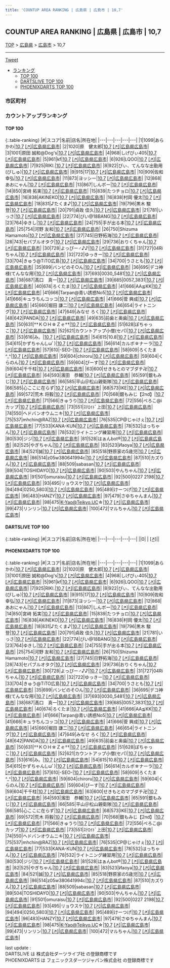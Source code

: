 ```yaml
---
title: 'COUNTUP AREA RANKING | 広島県 | 広島市 | 10,7'
---
```

## COUNTUP AREA RANKING | 広島県 | 広島市 | 10,7

[TOP](/darts/rank/) > [広島県](/darts/rank/広島県/) > [広島市](/darts/rank/広島県/広島市/) > 10,7

___

<a href="https://twitter.com/share?ref_src=twsrc%5Etfw" data-text="COUNTUP AREA RANKING | 広島県広島市10,7" class="twitter-share-button" data-hashtags="DARTSLIVE,PHOENIXDARTS,darts,ダーツ" data-show-count="false">Tweet</a>

* [ランキング](#カウントアップランキング)
    * [TOP 100](#top-100)
    * [DARTSLIVE TOP 100](#dartslive-top-100)
    * [PHOENIXDARTS TOP 100](#phoenixdarts-top-100)

### 市区町村

<ul>

</ul>

### カウントアップランキング

#### TOP 100



{:.table-ranking}
|#|スコア|名前|店名|所在地|
|---|---|---|---|---|
|1|1099|<span class="rank-name-pd">あらかわ</span>|<a href="/darts/rank/shops/80949.html">10,7</a> <a href="https://vs.phoenixdarts.com/jp/shop/shopDetailInfo/s_80949?s_seq=80949">[↗]</a>|<a href="/darts/rank/広島県/広島市">広島県広島市</a>|
|2|1020|<span class="rank-name-pd">原　健太郎</span>|<a href="/darts/rank/shops/80949.html">10,7</a> <a href="https://vs.phoenixdarts.com/jp/shop/shopDetailInfo/s_80949?s_seq=80949">[↗]</a>|<a href="/darts/rank/広島県/広島市">広島県広島市</a>|
|3|1001|<span class="rank-name-pd">原田 誠和@Dog&#x27;s</span>|<a href="/darts/rank/shops/80949.html">10,7</a> <a href="https://vs.phoenixdarts.com/jp/shop/shopDetailInfo/s_80949?s_seq=80949">[↗]</a>|<a href="/darts/rank/広島県/広島市">広島県広島市</a>|
|4|968|<span class="rank-name-pd">しげぴぃ405</span>|<a href="/darts/rank/shops/80949.html">10,7</a> <a href="https://vs.phoenixdarts.com/jp/shop/shopDetailInfo/s_80949?s_seq=80949">[↗]</a>|<a href="/darts/rank/広島県/広島市">広島県広島市</a>|
|5|961|<span class="rank-name-pd">kf</span>|<a href="/darts/rank/shops/80949.html">10,7</a> <a href="https://vs.phoenixdarts.com/jp/shop/shopDetailInfo/s_80949?s_seq=80949">[↗]</a>|<a href="/darts/rank/広島県/広島市">広島県広島市</a>|
|6|926|<span class="rank-name-pd">LQOO</span>|<a href="/darts/rank/shops/80949.html">10,7</a> <a href="https://vs.phoenixdarts.com/jp/shop/shopDetailInfo/s_80949?s_seq=80949">[↗]</a>|<a href="/darts/rank/広島県/広島市">広島県広島市</a>|
|7|925|<span class="rank-name-pd">RIKI.</span>|<a href="/darts/rank/shops/80949.html">10,7</a> <a href="https://vs.phoenixdarts.com/jp/shop/shopDetailInfo/s_80949?s_seq=80949">[↗]</a>|<a href="/darts/rank/広島県/広島市">広島県広島市</a>|
|8|922|<span class="rank-name-pd">ぴぃ、てんなな出勤用(ぴしゅ)</span>|<a href="/darts/rank/shops/80949.html">10,7</a> <a href="https://vs.phoenixdarts.com/jp/shop/shopDetailInfo/s_80949?s_seq=80949">[↗]</a>|<a href="/darts/rank/広島県/広島市">広島県広島市</a>|
|9|915|<span class="rank-name-pd">17</span>|<a href="/darts/rank/shops/80949.html">10,7</a> <a href="https://vs.phoenixdarts.com/jp/shop/shopDetailInfo/s_80949?s_seq=80949">[↗]</a>|<a href="/darts/rank/広島県/広島市">広島県広島市</a>|
|10|909|<span class="rank-name-pd">佐和 幸弘</span>|<a href="/darts/rank/shops/80949.html">10,7</a> <a href="https://vs.phoenixdarts.com/jp/shop/shopDetailInfo/s_80949?s_seq=80949">[↗]</a>|<a href="/darts/rank/広島県/広島市">広島県広島市</a>|
|11|873|<span class="rank-name-pd">ヨッシー</span>|<a href="/darts/rank/shops/80949.html">10,7</a> <a href="https://vs.phoenixdarts.com/jp/shop/shopDetailInfo/s_80949?s_seq=80949">[↗]</a>|<a href="/darts/rank/広島県/広島市">広島県広島市</a>|
|12|868|<span class="rank-name-pd">あおにゃん</span>|<a href="/darts/rank/shops/80949.html">10,7</a> <a href="https://vs.phoenixdarts.com/jp/shop/shopDetailInfo/s_80949?s_seq=80949">[↗]</a>|<a href="/darts/rank/広島県/広島市">広島県広島市</a>|
|13|867|<span class="rank-name-pd">しんボー</span>|<a href="/darts/rank/shops/80949.html">10,7</a> <a href="https://vs.phoenixdarts.com/jp/shop/shopDetailInfo/s_80949?s_seq=80949">[↗]</a>|<a href="/darts/rank/広島県/広島市">広島県広島市</a>|
|14|850|<span class="rank-name-pd">宮﨑 拓実</span>|<a href="/darts/rank/shops/80949.html">10,7</a> <a href="https://vs.phoenixdarts.com/jp/shop/shopDetailInfo/s_80949?s_seq=80949">[↗]</a>|<a href="/darts/rank/広島県/広島市">広島県広島市</a>|
|15|839|<span class="rank-name-pd">たつチョロ</span>|<a href="/darts/rank/shops/80949.html">10,7</a> <a href="https://vs.phoenixdarts.com/jp/shop/shopDetailInfo/s_80949?s_seq=80949">[↗]</a>|<a href="/darts/rank/広島県/広島市">広島県広島市</a>|
|16|838|<span class="rank-name-pd">AKINEKO</span>|<a href="/darts/rank/shops/80949.html">10,7</a> <a href="https://vs.phoenixdarts.com/jp/shop/shopDetailInfo/s_80949?s_seq=80949">[↗]</a>|<a href="/darts/rank/広島県/広島市">広島県広島市</a>|
|16|838|<span class="rank-name-pd">村岡 優太</span>|<a href="/darts/rank/shops/80949.html">10,7</a> <a href="https://vs.phoenixdarts.com/jp/shop/shopDetailInfo/s_80949?s_seq=80949">[↗]</a>|<a href="/darts/rank/広島県/広島市">広島県広島市</a>|
|18|831|<span class="rank-name-pd">♪たくま♪</span>|<a href="/darts/rank/shops/80949.html">10,7</a> <a href="https://vs.phoenixdarts.com/jp/shop/shopDetailInfo/s_80949?s_seq=80949">[↗]</a>|<a href="/darts/rank/広島県/広島市">広島県広島市</a>|
|19|796|<span class="rank-name-pd"><span class="pro-icon-pd"></span>黒木 駿登</span>|<a href="/darts/rank/shops/80949.html">10,7</a> <a href="https://vs.phoenixdarts.com/jp/shop/shopDetailInfo/s_80949?s_seq=80949">[↗]</a>|<a href="/darts/rank/広島県/広島市">広島県広島市</a>|
|20|791|<span class="rank-name-pd"><span class="pro-icon-pd"></span>貞政 佳久</span>|<a href="/darts/rank/shops/80949.html">10,7</a> <a href="https://vs.phoenixdarts.com/jp/shop/shopDetailInfo/s_80949?s_seq=80949">[↗]</a>|<a href="/darts/rank/広島県/広島市">広島県広島市</a>|
|21|781|<span class="rank-name-pd">いっさ</span>|<a href="/darts/rank/shops/80949.html">10,7</a> <a href="https://vs.phoenixdarts.com/jp/shop/shopDetailInfo/s_80949?s_seq=80949">[↗]</a>|<a href="/darts/rank/広島県/広島市">広島県広島市</a>|
|22|774|<span class="rank-name-pd">ぴい@18BANG</span>|<a href="/darts/rank/shops/80949.html">10,7</a> <a href="https://vs.phoenixdarts.com/jp/shop/shopDetailInfo/s_80949?s_seq=80949">[↗]</a>|<a href="/darts/rank/広島県/広島市">広島県広島市</a>|
|23|764|<span class="rank-name-pd">ゆきし</span>|<a href="/darts/rank/shops/80949.html">10,7</a> <a href="https://vs.phoenixdarts.com/jp/shop/shopDetailInfo/s_80949?s_seq=80949">[↗]</a>|<a href="/darts/rank/広島県/広島市">広島県広島市</a>|
|24|755|<span class="rank-name-pd">手が出る本</span>|<a href="/darts/rank/shops/80949.html">10,7</a> <a href="https://vs.phoenixdarts.com/jp/shop/shopDetailInfo/s_80949?s_seq=80949">[↗]</a>|<a href="/darts/rank/広島県/広島市">広島県広島市</a>|
|25|754|<span class="rank-name-pd"><span class="pro-icon-pd"></span>河野 友和</span>|<a href="/darts/rank/shops/80949.html">10,7</a> <a href="https://vs.phoenixdarts.com/jp/shop/shopDetailInfo/s_80949?s_seq=80949">[↗]</a>|<a href="/darts/rank/広島県/広島市">広島県広島市</a>|
|26|750|<span class="rank-name-pd">Shizuma Hamamoto</span>|<a href="/darts/rank/shops/80949.html">10,7</a> <a href="https://vs.phoenixdarts.com/jp/shop/shopDetailInfo/s_80949?s_seq=80949">[↗]</a>|<a href="/darts/rank/広島県/広島市">広島県広島市</a>|
|27|745|<span class="rank-name-pd">日野拓海</span>|<a href="/darts/rank/shops/80949.html">10,7</a> <a href="https://vs.phoenixdarts.com/jp/shop/shopDetailInfo/s_80949?s_seq=80949">[↗]</a>|<a href="/darts/rank/広島県/広島市">広島県広島市</a>|
|28|743|<span class="rank-name-pd">セパブルオタク</span>|<a href="/darts/rank/shops/80949.html">10,7</a> <a href="https://vs.phoenixdarts.com/jp/shop/shopDetailInfo/s_80949?s_seq=80949">[↗]</a>|<a href="/darts/rank/広島県/広島市">広島県広島市</a>|
|29|736|<span class="rank-name-pd">おりくちゃん</span>|<a href="/darts/rank/shops/80949.html">10,7</a> <a href="https://vs.phoenixdarts.com/jp/shop/shopDetailInfo/s_80949?s_seq=80949">[↗]</a>|<a href="/darts/rank/広島県/広島市">広島県広島市</a>|
|30|728|<span class="rank-name-pd">よっぴー♂♪♪</span>|<a href="/darts/rank/shops/80949.html">10,7</a> <a href="https://vs.phoenixdarts.com/jp/shop/shopDetailInfo/s_80949?s_seq=80949">[↗]</a>|<a href="/darts/rank/広島県/広島市">広島県広島市</a>|
|31|727|<span class="rank-name-pd">04Riちゃん</span>|<a href="/darts/rank/shops/80949.html">10,7</a> <a href="https://vs.phoenixdarts.com/jp/shop/shopDetailInfo/s_80949?s_seq=80949">[↗]</a>|<a href="/darts/rank/広島県/広島市">広島県広島市</a>|
|32|722|<span class="rank-name-pd">ゆっきー</span>|<a href="/darts/rank/shops/80949.html">10,7</a> <a href="https://vs.phoenixdarts.com/jp/shop/shopDetailInfo/s_80949?s_seq=80949">[↗]</a>|<a href="/darts/rank/広島県/広島市">広島県広島市</a>|
|33|704|<span class="rank-name-pd">きゅう@TiTO広島</span>|<a href="/darts/rank/shops/80949.html">10,7</a> <a href="https://vs.phoenixdarts.com/jp/shop/shopDetailInfo/s_80949?s_seq=80949">[↗]</a>|<a href="/darts/rank/広島県/広島市">広島県広島市</a>|
|34|700|<span class="rank-name-pd">うさとも</span>|<a href="/darts/rank/shops/80949.html">10,7</a> <a href="https://vs.phoenixdarts.com/jp/shop/shopDetailInfo/s_80949?s_seq=80949">[↗]</a>|<a href="/darts/rank/広島県/広島市">広島県広島市</a>|
|35|699|<span class="rank-name-pd">バンビのそ○ん</span>|<a href="/darts/rank/shops/80949.html">10,7</a> <a href="https://vs.phoenixdarts.com/jp/shop/shopDetailInfo/s_80949?s_seq=80949">[↗]</a>|<a href="/darts/rank/広島県/広島市">広島県広島市</a>|
|36|695|<span class="rank-name-pd">デコ神様(てんなな用)</span>|<a href="/darts/rank/shops/80949.html">10,7</a> <a href="https://vs.phoenixdarts.com/jp/shop/shopDetailInfo/s_80949?s_seq=80949">[↗]</a>|<a href="/darts/rank/広島県/広島市">広島県広島市</a>|
|37|693|<span class="rank-name-pd">0030_5481</span>|<a href="/darts/rank/shops/80949.html">10,7</a> <a href="https://vs.phoenixdarts.com/jp/shop/shopDetailInfo/s_80949?s_seq=80949">[↗]</a>|<a href="/darts/rank/広島県/広島市">広島県広島市</a>|
|38|687|<span class="rank-name-pd">髙口　真一</span>|<a href="/darts/rank/shops/80949.html">10,7</a> <a href="https://vs.phoenixdarts.com/jp/shop/shopDetailInfo/s_80949?s_seq=80949">[↗]</a>|<a href="/darts/rank/広島県/広島市">広島県広島市</a>|
|39|685|<span class="rank-name-pd">0057_3831</span>|<a href="/darts/rank/shops/80949.html">10,7</a> <a href="https://vs.phoenixdarts.com/jp/shop/shopDetailInfo/s_80949?s_seq=80949">[↗]</a>|<a href="/darts/rank/広島県/広島市">広島県広島市</a>|
|40|674|<span class="rank-name-pd">ろくたま</span>|<a href="/darts/rank/shops/80949.html">10,7</a> <a href="https://vs.phoenixdarts.com/jp/shop/shopDetailInfo/s_80949?s_seq=80949">[↗]</a>|<a href="/darts/rank/広島県/広島市">広島県広島市</a>|
|41|666|<span class="rank-name-pd">AA≦KK</span>|<a href="/darts/rank/shops/80949.html">10,7</a> <a href="https://vs.phoenixdarts.com/jp/shop/shopDetailInfo/s_80949?s_seq=80949">[↗]</a>|<a href="/darts/rank/広島県/広島市">広島県広島市</a>|
|41|666|<span class="rank-name-pd">Tarpan@青い誘惑No5</span>|<a href="/darts/rank/shops/80949.html">10,7</a> <a href="https://vs.phoenixdarts.com/jp/shop/shopDetailInfo/s_80949?s_seq=80949">[↗]</a>|<a href="/darts/rank/広島県/広島市">広島県広島市</a>|
|41|666|<span class="rank-name-pd">キュラちんコッコ</span>|<a href="/darts/rank/shops/80949.html">10,7</a> <a href="https://vs.phoenixdarts.com/jp/shop/shopDetailInfo/s_80949?s_seq=80949">[↗]</a>|<a href="/darts/rank/広島県/広島市">広島県広島市</a>|
|41|666|<span class="rank-name-pd">菅 興成</span>|<a href="/darts/rank/shops/80949.html">10,7</a> <a href="https://vs.phoenixdarts.com/jp/shop/shopDetailInfo/s_80949?s_seq=80949">[↗]</a>|<a href="/darts/rank/広島県/広島市">広島県広島市</a>|
|45|660|<span class="rank-name-pd"><span class="pro-icon-pd"></span>堀田 謙二</span>|<a href="/darts/rank/shops/80949.html">10,7</a> <a href="https://vs.phoenixdarts.com/jp/shop/shopDetailInfo/s_80949?s_seq=80949">[↗]</a>|<a href="/darts/rank/広島県/広島市">広島県広島市</a>|
|46|654|<span class="rank-name-pd">ライトニング</span>|<a href="/darts/rank/shops/80949.html">10,7</a> <a href="https://vs.phoenixdarts.com/jp/shop/shopDetailInfo/s_80949?s_seq=80949">[↗]</a>|<a href="/darts/rank/広島県/広島市">広島県広島市</a>|
|47|649|<span class="rank-name-pd">みなせ ろく</span>|<a href="/darts/rank/shops/80949.html">10,7</a> <a href="https://vs.phoenixdarts.com/jp/shop/shopDetailInfo/s_80949?s_seq=80949">[↗]</a>|<a href="/darts/rank/広島県/広島市">広島県広島市</a>|
|48|642|<span class="rank-name-pd">PANDA</span>|<a href="/darts/rank/shops/80949.html">10,7</a> <a href="https://vs.phoenixdarts.com/jp/shop/shopDetailInfo/s_80949?s_seq=80949">[↗]</a>|<a href="/darts/rank/広島県/広島市">広島県広島市</a>|
|49|635|<span class="rank-name-pd">前歯と奥歯</span>|<a href="/darts/rank/shops/80949.html">10,7</a> <a href="https://vs.phoenixdarts.com/jp/shop/shopDetailInfo/s_80949?s_seq=80949">[↗]</a>|<a href="/darts/rank/広島県/広島市">広島県広島市</a>|
|50|631|<span class="rank-name-pd">††ＫＯＨ☆Ｚｅ††</span>|<a href="/darts/rank/shops/80949.html">10,7</a> <a href="https://vs.phoenixdarts.com/jp/shop/shopDetailInfo/s_80949?s_seq=80949">[↗]</a>|<a href="/darts/rank/広島県/広島市">広島県広島市</a>|
|51|628|<span class="rank-name-pd">ぽちゃっこ</span>|<a href="/darts/rank/shops/80949.html">10,7</a> <a href="https://vs.phoenixdarts.com/jp/shop/shopDetailInfo/s_80949?s_seq=80949">[↗]</a>|<a href="/darts/rank/広島県/広島市">広島県広島市</a>|
|52|621|<span class="rank-name-pd">カウントアップ小僧(セパ)</span>|<a href="/darts/rank/shops/80949.html">10,7</a> <a href="https://vs.phoenixdarts.com/jp/shop/shopDetailInfo/s_80949?s_seq=80949">[↗]</a>|<a href="/darts/rank/広島県/広島市">広島県広島市</a>|
|53|616|<span class="rank-name-pd">み。</span>|<a href="/darts/rank/shops/80949.html">10,7</a> <a href="https://vs.phoenixdarts.com/jp/shop/shopDetailInfo/s_80949?s_seq=80949">[↗]</a>|<a href="/darts/rank/広島県/広島市">広島県広島市</a>|
|54|615|<span class="rank-name-pd">10.8</span>|<a href="/darts/rank/shops/80949.html">10,7</a> <a href="https://vs.phoenixdarts.com/jp/shop/shopDetailInfo/s_80949?s_seq=80949">[↗]</a>|<a href="/darts/rank/広島県/広島市">広島県広島市</a>|
|54|615|<span class="rank-name-pd">かずちゃん(｡ωﾟ)</span>|<a href="/darts/rank/shops/80949.html">10,7</a> <a href="https://vs.phoenixdarts.com/jp/shop/shopDetailInfo/s_80949?s_seq=80949">[↗]</a>|<a href="/darts/rank/広島県/広島市">広島県広島市</a>|
|56|614|<span class="rank-name-pd">カルボ☆ナーラ</span>|<a href="/darts/rank/shops/80949.html">10,7</a> <a href="https://vs.phoenixdarts.com/jp/shop/shopDetailInfo/s_80949?s_seq=80949">[↗]</a>|<a href="/darts/rank/広島県/広島市">広島県広島市</a>|
|57|610|<span class="rank-name-pd">-SEO-</span>|<a href="/darts/rank/shops/80949.html">10,7</a> <a href="https://vs.phoenixdarts.com/jp/shop/shopDetailInfo/s_80949?s_seq=80949">[↗]</a>|<a href="/darts/rank/広島県/広島市">広島県広島市</a>|
|58|609|<span class="rank-name-pd">ろくたま‎^_^</span>|<a href="/darts/rank/shops/80949.html">10,7</a> <a href="https://vs.phoenixdarts.com/jp/shop/shopDetailInfo/s_80949?s_seq=80949">[↗]</a>|<a href="/darts/rank/広島県/広島市">広島県広島市</a>|
|59|604|<span class="rank-name-pd">chiroru</span>|<a href="/darts/rank/shops/80949.html">10,7</a> <a href="https://vs.phoenixdarts.com/jp/shop/shopDetailInfo/s_80949?s_seq=80949">[↗]</a>|<a href="/darts/rank/広島県/広島市">広島県広島市</a>|
|59|604|<span class="rank-name-pd">くらのん</span>|<a href="/darts/rank/shops/80949.html">10,7</a> <a href="https://vs.phoenixdarts.com/jp/shop/shopDetailInfo/s_80949?s_seq=80949">[↗]</a>|<a href="/darts/rank/広島県/広島市">広島県広島市</a>|
|59|604|<span class="rank-name-pd">ぴーす</span>|<a href="/darts/rank/shops/80949.html">10,7</a> <a href="https://vs.phoenixdarts.com/jp/shop/shopDetailInfo/s_80949?s_seq=80949">[↗]</a>|<a href="/darts/rank/広島県/広島市">広島県広島市</a>|
|59|604|<span class="rank-name-pd">千千柱</span>|<a href="/darts/rank/shops/80949.html">10,7</a> <a href="https://vs.phoenixdarts.com/jp/shop/shopDetailInfo/s_80949?s_seq=80949">[↗]</a>|<a href="/darts/rank/広島県/広島市">広島県広島市</a>|
|63|600|<span class="rank-name-pd">せきもとのマブダチ卍</span>|<a href="/darts/rank/shops/80949.html">10,7</a> <a href="https://vs.phoenixdarts.com/jp/shop/shopDetailInfo/s_80949?s_seq=80949">[↗]</a>|<a href="/darts/rank/広島県/広島市">広島県広島市</a>|
|64|593|<span class="rank-name-pd">濱田　恭輔</span>|<a href="/darts/rank/shops/80949.html">10,7</a> <a href="https://vs.phoenixdarts.com/jp/shop/shopDetailInfo/s_80949?s_seq=80949">[↗]</a>|<a href="/darts/rank/広島県/広島市">広島県広島市</a>|
|65|591|<span class="rank-name-pd">銀もみじ</span>|<a href="/darts/rank/shops/80949.html">10,7</a> <a href="https://vs.phoenixdarts.com/jp/shop/shopDetailInfo/s_80949?s_seq=80949">[↗]</a>|<a href="/darts/rank/広島県/広島市">広島県広島市</a>|
|66|585|<span class="rank-name-pd">平山＠松山親衛隊</span>|<a href="/darts/rank/shops/80949.html">10,7</a> <a href="https://vs.phoenixdarts.com/jp/shop/shopDetailInfo/s_80949?s_seq=80949">[↗]</a>|<a href="/darts/rank/広島県/広島市">広島県広島市</a>|
|66|585|<span class="rank-name-pd">心ここに在らず</span>|<a href="/darts/rank/shops/80949.html">10,7</a> <a href="https://vs.phoenixdarts.com/jp/shop/shopDetailInfo/s_80949?s_seq=80949">[↗]</a>|<a href="/darts/rank/広島県/広島市">広島県広島市</a>|
|68|573|<span class="rank-name-pd">IKE</span>|<a href="/darts/rank/shops/80949.html">10,7</a> <a href="https://vs.phoenixdarts.com/jp/shop/shopDetailInfo/s_80949?s_seq=80949">[↗]</a>|<a href="/darts/rank/広島県/広島市">広島県広島市</a>|
|69|572|<span class="rank-name-pd">荒木 将毅</span>|<a href="/darts/rank/shops/80949.html">10,7</a> <a href="https://vs.phoenixdarts.com/jp/shop/shopDetailInfo/s_80949?s_seq=80949">[↗]</a>|<a href="/darts/rank/広島県/広島市">広島県広島市</a>|
|70|568|<span class="rank-name-pd">銀もみじ【2nd】</span>|<a href="/darts/rank/shops/80949.html">10,7</a> <a href="https://vs.phoenixdarts.com/jp/shop/shopDetailInfo/s_80949?s_seq=80949">[↗]</a>|<a href="/darts/rank/広島県/広島市">広島県広島市</a>|
|71|566|<span class="rank-name-pd">きゅうり</span>|<a href="/darts/rank/shops/80949.html">10,7</a> <a href="https://vs.phoenixdarts.com/jp/shop/shopDetailInfo/s_80949?s_seq=80949">[↗]</a>|<a href="/darts/rank/広島県/広島市">広島県広島市</a>|
|72|556|<span class="rank-name-pd">ぺろこ@iカップ</span>|<a href="/darts/rank/shops/80949.html">10,7</a> <a href="https://vs.phoenixdarts.com/jp/shop/shopDetailInfo/s_80949?s_seq=80949">[↗]</a>|<a href="/darts/rank/広島県/広島市">広島県広島市</a>|
|73|551|<span class="rank-name-pd">ｽﾃﾛｲﾄﾞ上田</span>|<a href="/darts/rank/shops/80949.html">10,7</a> <a href="https://vs.phoenixdarts.com/jp/shop/shopDetailInfo/s_80949?s_seq=80949">[↗]</a>|<a href="/darts/rank/広島県/広島市">広島県広島市</a>|
|74|550|<span class="rank-name-pd">ヘドバンオウムニキ</span>|<a href="/darts/rank/shops/80949.html">10,7</a> <a href="https://vs.phoenixdarts.com/jp/shop/shopDetailInfo/s_80949?s_seq=80949">[↗]</a>|<a href="/darts/rank/広島県/広島市">広島県広島市</a>|
|75|537|<span class="rank-name-pd">mhchin@RAZ</span>|<a href="/darts/rank/shops/80949.html">10,7</a> <a href="https://vs.phoenixdarts.com/jp/shop/shopDetailInfo/s_80949?s_seq=80949">[↗]</a>|<a href="/darts/rank/広島県/広島市">広島県広島市</a>|
|76|535|<span class="rank-name-pd">CP@じゃけぇ</span>|<a href="/darts/rank/shops/80949.html">10,7</a> <a href="https://vs.phoenixdarts.com/jp/shop/shopDetailInfo/s_80949?s_seq=80949">[↗]</a>|<a href="/darts/rank/広島県/広島市">広島県広島市</a>|
|77|533|<span class="rank-name-pd">KANA-KUN</span>|<a href="/darts/rank/shops/80949.html">10,7</a> <a href="https://vs.phoenixdarts.com/jp/shop/shopDetailInfo/s_80949?s_seq=80949">[↗]</a>|<a href="/darts/rank/広島県/広島市">広島県広島市</a>|
|78|532|<span class="rank-name-pd">はっちゃん</span>|<a href="/darts/rank/shops/80949.html">10,7</a> <a href="https://vs.phoenixdarts.com/jp/shop/shopDetailInfo/s_80949?s_seq=80949">[↗]</a>|<a href="/darts/rank/広島県/広島市">広島県広島市</a>|
|78|532|<span class="rank-name-pd">ライトニング練習用</span>|<a href="/darts/rank/shops/80949.html">10,7</a> <a href="https://vs.phoenixdarts.com/jp/shop/shopDetailInfo/s_80949?s_seq=80949">[↗]</a>|<a href="/darts/rank/広島県/広島市">広島県広島市</a>|
|80|530|<span class="rank-name-pd">ジジ</span>|<a href="/darts/rank/shops/80949.html">10,7</a> <a href="https://vs.phoenixdarts.com/jp/shop/shopDetailInfo/s_80949?s_seq=80949">[↗]</a>|<a href="/darts/rank/広島県/広島市">広島県広島市</a>|
|81|528|<span class="rank-name-pd">はぁんbot®</span>|<a href="/darts/rank/shops/80949.html">10,7</a> <a href="https://vs.phoenixdarts.com/jp/shop/shopDetailInfo/s_80949?s_seq=80949">[↗]</a>|<a href="/darts/rank/広島県/広島市">広島県広島市</a>|
|82|525|<span class="rank-name-pd">やぎちゃん</span>|<a href="/darts/rank/shops/80949.html">10,7</a> <a href="https://vs.phoenixdarts.com/jp/shop/shopDetailInfo/s_80949?s_seq=80949">[↗]</a>|<a href="/darts/rank/広島県/広島市">広島県広島市</a>|
|83|523|<span class="rank-name-pd">Иaoya</span>|<a href="/darts/rank/shops/80949.html">10,7</a> <a href="https://vs.phoenixdarts.com/jp/shop/shopDetailInfo/s_80949?s_seq=80949">[↗]</a>|<a href="/darts/rank/広島県/広島市">広島県広島市</a>|
|84|521|<span class="rank-name-pd">誠</span>|<a href="/darts/rank/shops/80949.html">10,7</a> <a href="https://vs.phoenixdarts.com/jp/shop/shopDetailInfo/s_80949?s_seq=80949">[↗]</a>|<a href="/darts/rank/広島県/広島市">広島県広島市</a>|
|85|518|<span class="rank-name-pd">野原家の5歳児</span>|<a href="/darts/rank/shops/80949.html">10,7</a> <a href="https://vs.phoenixdarts.com/jp/shop/shopDetailInfo/s_80949?s_seq=80949">[↗]</a>|<a href="/darts/rank/広島県/広島市">広島県広島市</a>|
|86|514|<span class="rank-name-pd">z05w380641994c</span>|<a href="/darts/rank/shops/80949.html">10,7</a> <a href="https://vs.phoenixdarts.com/jp/shop/shopDetailInfo/s_80949?s_seq=80949">[↗]</a>|<a href="/darts/rank/広島県/広島市">広島県広島市</a>|
|87|510|<span class="rank-name-pd">カズりん</span>|<a href="/darts/rank/shops/80949.html">10,7</a> <a href="https://vs.phoenixdarts.com/jp/shop/shopDetailInfo/s_80949?s_seq=80949">[↗]</a>|<a href="/darts/rank/広島県/広島市">広島県広島市</a>|
|88|509|<span class="rank-name-pd">sabasan</span>|<a href="/darts/rank/shops/80949.html">10,7</a> <a href="https://vs.phoenixdarts.com/jp/shop/shopDetailInfo/s_80949?s_seq=80949">[↗]</a>|<a href="/darts/rank/広島県/広島市">広島県広島市</a>|
|89|504|<span class="rank-name-pd">TOSHIDAYO</span>|<a href="/darts/rank/shops/80949.html">10,7</a> <a href="https://vs.phoenixdarts.com/jp/shop/shopDetailInfo/s_80949?s_seq=80949">[↗]</a>|<a href="/darts/rank/広島県/広島市">広島県広島市</a>|
|90|503|<span class="rank-name-pd">やんちゃん</span>|<a href="/darts/rank/shops/80949.html">10,7</a> <a href="https://vs.phoenixdarts.com/jp/shop/shopDetailInfo/s_80949?s_seq=80949">[↗]</a>|<a href="/darts/rank/広島県/広島市">広島県広島市</a>|
|91|501|<span class="rank-name-pd">omuraisu</span>|<a href="/darts/rank/shops/80949.html">10,7</a> <a href="https://vs.phoenixdarts.com/jp/shop/shopDetailInfo/s_80949?s_seq=80949">[↗]</a>|<a href="/darts/rank/広島県/広島市">広島県広島市</a>|
|92|500|<span class="rank-name-pd">0227 2198</span>|<a href="/darts/rank/shops/80949.html">10,7</a> <a href="https://vs.phoenixdarts.com/jp/shop/shopDetailInfo/s_80949?s_seq=80949">[↗]</a>|<a href="/darts/rank/広島県/広島市">広島県広島市</a>|
|93|495|<span class="rank-name-pd">リョウスケ</span>|<a href="/darts/rank/shops/80949.html">10,7</a> <a href="https://vs.phoenixdarts.com/jp/shop/shopDetailInfo/s_80949?s_seq=80949">[↗]</a>|<a href="/darts/rank/広島県/広島市">広島県広島市</a>|
|94|494|<span class="rank-name-pd">0250_5803</span>|<a href="/darts/rank/shops/80949.html">10,7</a> <a href="https://vs.phoenixdarts.com/jp/shop/shopDetailInfo/s_80949?s_seq=80949">[↗]</a>|<a href="/darts/rank/広島県/広島市">広島県広島市</a>|
|95|489|<span class="rank-name-pd">けーつげ</span>|<a href="/darts/rank/shops/80949.html">10,7</a> <a href="https://vs.phoenixdarts.com/jp/shop/shopDetailInfo/s_80949?s_seq=80949">[↗]</a>|<a href="/darts/rank/広島県/広島市">広島県広島市</a>|
|96|483|<span class="rank-name-pd">HANZY</span>|<a href="/darts/rank/shops/80949.html">10,7</a> <a href="https://vs.phoenixdarts.com/jp/shop/shopDetailInfo/s_80949?s_seq=80949">[↗]</a>|<a href="/darts/rank/広島県/広島市">広島県広島市</a>|
|97|479|<span class="rank-name-pd">さゆちゃんまん</span>|<a href="/darts/rank/shops/80949.html">10,7</a> <a href="https://vs.phoenixdarts.com/jp/shop/shopDetailInfo/s_80949?s_seq=80949">[↗]</a>|<a href="/darts/rank/広島県/広島市">広島県広島市</a>|
|98|475|<span class="rank-name-pd">K-Yao@Teikyo.UC☆</span>|<a href="/darts/rank/shops/80949.html">10,7</a> <a href="https://vs.phoenixdarts.com/jp/shop/shopDetailInfo/s_80949?s_seq=80949">[↗]</a>|<a href="/darts/rank/広島県/広島市">広島県広島市</a>|
|99|473|<span class="rank-name-pd">リンリン</span>|<a href="/darts/rank/shops/80949.html">10,7</a> <a href="https://vs.phoenixdarts.com/jp/shop/shopDetailInfo/s_80949?s_seq=80949">[↗]</a>|<a href="/darts/rank/広島県/広島市">広島県広島市</a>|
|100|472|<span class="rank-name-pd">マルちゃん</span>|<a href="/darts/rank/shops/80949.html">10,7</a> <a href="https://vs.phoenixdarts.com/jp/shop/shopDetailInfo/s_80949?s_seq=80949">[↗]</a>|<a href="/darts/rank/広島県/広島市">広島県広島市</a>|


#### DARTSLIVE TOP 100



{:.table-ranking}
|#|スコア|名前|店名|所在地|
|---|---|---|---|---|
||0|<span class="rank-name-dl"> </span>|<a href="/darts/rank/shops/.html"></a> <a href="">[↗]</a>|<a href="/darts/rank//"></a>|


#### PHOENIXDARTS TOP 100



{:.table-ranking}
|#|スコア|名前|店名|所在地|
|---|---|---|---|---|
|1|1099|<span class="rank-name-pd">あらかわ</span>|<a href="/darts/rank/shops/80949.html">10,7</a> <a href="https://vs.phoenixdarts.com/jp/shop/shopDetailInfo/s_80949?s_seq=80949">[↗]</a>|<a href="/darts/rank/広島県/広島市">広島県広島市</a>|
|2|1020|<span class="rank-name-pd">原　健太郎</span>|<a href="/darts/rank/shops/80949.html">10,7</a> <a href="https://vs.phoenixdarts.com/jp/shop/shopDetailInfo/s_80949?s_seq=80949">[↗]</a>|<a href="/darts/rank/広島県/広島市">広島県広島市</a>|
|3|1001|<span class="rank-name-pd">原田 誠和@Dog&#x27;s</span>|<a href="/darts/rank/shops/80949.html">10,7</a> <a href="https://vs.phoenixdarts.com/jp/shop/shopDetailInfo/s_80949?s_seq=80949">[↗]</a>|<a href="/darts/rank/広島県/広島市">広島県広島市</a>|
|4|968|<span class="rank-name-pd">しげぴぃ405</span>|<a href="/darts/rank/shops/80949.html">10,7</a> <a href="https://vs.phoenixdarts.com/jp/shop/shopDetailInfo/s_80949?s_seq=80949">[↗]</a>|<a href="/darts/rank/広島県/広島市">広島県広島市</a>|
|5|961|<span class="rank-name-pd">kf</span>|<a href="/darts/rank/shops/80949.html">10,7</a> <a href="https://vs.phoenixdarts.com/jp/shop/shopDetailInfo/s_80949?s_seq=80949">[↗]</a>|<a href="/darts/rank/広島県/広島市">広島県広島市</a>|
|6|926|<span class="rank-name-pd">LQOO</span>|<a href="/darts/rank/shops/80949.html">10,7</a> <a href="https://vs.phoenixdarts.com/jp/shop/shopDetailInfo/s_80949?s_seq=80949">[↗]</a>|<a href="/darts/rank/広島県/広島市">広島県広島市</a>|
|7|925|<span class="rank-name-pd">RIKI.</span>|<a href="/darts/rank/shops/80949.html">10,7</a> <a href="https://vs.phoenixdarts.com/jp/shop/shopDetailInfo/s_80949?s_seq=80949">[↗]</a>|<a href="/darts/rank/広島県/広島市">広島県広島市</a>|
|8|922|<span class="rank-name-pd">ぴぃ、てんなな出勤用(ぴしゅ)</span>|<a href="/darts/rank/shops/80949.html">10,7</a> <a href="https://vs.phoenixdarts.com/jp/shop/shopDetailInfo/s_80949?s_seq=80949">[↗]</a>|<a href="/darts/rank/広島県/広島市">広島県広島市</a>|
|9|915|<span class="rank-name-pd">17</span>|<a href="/darts/rank/shops/80949.html">10,7</a> <a href="https://vs.phoenixdarts.com/jp/shop/shopDetailInfo/s_80949?s_seq=80949">[↗]</a>|<a href="/darts/rank/広島県/広島市">広島県広島市</a>|
|10|909|<span class="rank-name-pd">佐和 幸弘</span>|<a href="/darts/rank/shops/80949.html">10,7</a> <a href="https://vs.phoenixdarts.com/jp/shop/shopDetailInfo/s_80949?s_seq=80949">[↗]</a>|<a href="/darts/rank/広島県/広島市">広島県広島市</a>|
|11|873|<span class="rank-name-pd">ヨッシー</span>|<a href="/darts/rank/shops/80949.html">10,7</a> <a href="https://vs.phoenixdarts.com/jp/shop/shopDetailInfo/s_80949?s_seq=80949">[↗]</a>|<a href="/darts/rank/広島県/広島市">広島県広島市</a>|
|12|868|<span class="rank-name-pd">あおにゃん</span>|<a href="/darts/rank/shops/80949.html">10,7</a> <a href="https://vs.phoenixdarts.com/jp/shop/shopDetailInfo/s_80949?s_seq=80949">[↗]</a>|<a href="/darts/rank/広島県/広島市">広島県広島市</a>|
|13|867|<span class="rank-name-pd">しんボー</span>|<a href="/darts/rank/shops/80949.html">10,7</a> <a href="https://vs.phoenixdarts.com/jp/shop/shopDetailInfo/s_80949?s_seq=80949">[↗]</a>|<a href="/darts/rank/広島県/広島市">広島県広島市</a>|
|14|850|<span class="rank-name-pd">宮﨑 拓実</span>|<a href="/darts/rank/shops/80949.html">10,7</a> <a href="https://vs.phoenixdarts.com/jp/shop/shopDetailInfo/s_80949?s_seq=80949">[↗]</a>|<a href="/darts/rank/広島県/広島市">広島県広島市</a>|
|15|839|<span class="rank-name-pd">たつチョロ</span>|<a href="/darts/rank/shops/80949.html">10,7</a> <a href="https://vs.phoenixdarts.com/jp/shop/shopDetailInfo/s_80949?s_seq=80949">[↗]</a>|<a href="/darts/rank/広島県/広島市">広島県広島市</a>|
|16|838|<span class="rank-name-pd">AKINEKO</span>|<a href="/darts/rank/shops/80949.html">10,7</a> <a href="https://vs.phoenixdarts.com/jp/shop/shopDetailInfo/s_80949?s_seq=80949">[↗]</a>|<a href="/darts/rank/広島県/広島市">広島県広島市</a>|
|16|838|<span class="rank-name-pd">村岡 優太</span>|<a href="/darts/rank/shops/80949.html">10,7</a> <a href="https://vs.phoenixdarts.com/jp/shop/shopDetailInfo/s_80949?s_seq=80949">[↗]</a>|<a href="/darts/rank/広島県/広島市">広島県広島市</a>|
|18|831|<span class="rank-name-pd">♪たくま♪</span>|<a href="/darts/rank/shops/80949.html">10,7</a> <a href="https://vs.phoenixdarts.com/jp/shop/shopDetailInfo/s_80949?s_seq=80949">[↗]</a>|<a href="/darts/rank/広島県/広島市">広島県広島市</a>|
|19|796|<span class="rank-name-pd"><span class="pro-icon-pd"></span>黒木 駿登</span>|<a href="/darts/rank/shops/80949.html">10,7</a> <a href="https://vs.phoenixdarts.com/jp/shop/shopDetailInfo/s_80949?s_seq=80949">[↗]</a>|<a href="/darts/rank/広島県/広島市">広島県広島市</a>|
|20|791|<span class="rank-name-pd"><span class="pro-icon-pd"></span>貞政 佳久</span>|<a href="/darts/rank/shops/80949.html">10,7</a> <a href="https://vs.phoenixdarts.com/jp/shop/shopDetailInfo/s_80949?s_seq=80949">[↗]</a>|<a href="/darts/rank/広島県/広島市">広島県広島市</a>|
|21|781|<span class="rank-name-pd">いっさ</span>|<a href="/darts/rank/shops/80949.html">10,7</a> <a href="https://vs.phoenixdarts.com/jp/shop/shopDetailInfo/s_80949?s_seq=80949">[↗]</a>|<a href="/darts/rank/広島県/広島市">広島県広島市</a>|
|22|774|<span class="rank-name-pd">ぴい@18BANG</span>|<a href="/darts/rank/shops/80949.html">10,7</a> <a href="https://vs.phoenixdarts.com/jp/shop/shopDetailInfo/s_80949?s_seq=80949">[↗]</a>|<a href="/darts/rank/広島県/広島市">広島県広島市</a>|
|23|764|<span class="rank-name-pd">ゆきし</span>|<a href="/darts/rank/shops/80949.html">10,7</a> <a href="https://vs.phoenixdarts.com/jp/shop/shopDetailInfo/s_80949?s_seq=80949">[↗]</a>|<a href="/darts/rank/広島県/広島市">広島県広島市</a>|
|24|755|<span class="rank-name-pd">手が出る本</span>|<a href="/darts/rank/shops/80949.html">10,7</a> <a href="https://vs.phoenixdarts.com/jp/shop/shopDetailInfo/s_80949?s_seq=80949">[↗]</a>|<a href="/darts/rank/広島県/広島市">広島県広島市</a>|
|25|754|<span class="rank-name-pd"><span class="pro-icon-pd"></span>河野 友和</span>|<a href="/darts/rank/shops/80949.html">10,7</a> <a href="https://vs.phoenixdarts.com/jp/shop/shopDetailInfo/s_80949?s_seq=80949">[↗]</a>|<a href="/darts/rank/広島県/広島市">広島県広島市</a>|
|26|750|<span class="rank-name-pd">Shizuma Hamamoto</span>|<a href="/darts/rank/shops/80949.html">10,7</a> <a href="https://vs.phoenixdarts.com/jp/shop/shopDetailInfo/s_80949?s_seq=80949">[↗]</a>|<a href="/darts/rank/広島県/広島市">広島県広島市</a>|
|27|745|<span class="rank-name-pd">日野拓海</span>|<a href="/darts/rank/shops/80949.html">10,7</a> <a href="https://vs.phoenixdarts.com/jp/shop/shopDetailInfo/s_80949?s_seq=80949">[↗]</a>|<a href="/darts/rank/広島県/広島市">広島県広島市</a>|
|28|743|<span class="rank-name-pd">セパブルオタク</span>|<a href="/darts/rank/shops/80949.html">10,7</a> <a href="https://vs.phoenixdarts.com/jp/shop/shopDetailInfo/s_80949?s_seq=80949">[↗]</a>|<a href="/darts/rank/広島県/広島市">広島県広島市</a>|
|29|736|<span class="rank-name-pd">おりくちゃん</span>|<a href="/darts/rank/shops/80949.html">10,7</a> <a href="https://vs.phoenixdarts.com/jp/shop/shopDetailInfo/s_80949?s_seq=80949">[↗]</a>|<a href="/darts/rank/広島県/広島市">広島県広島市</a>|
|30|728|<span class="rank-name-pd">よっぴー♂♪♪</span>|<a href="/darts/rank/shops/80949.html">10,7</a> <a href="https://vs.phoenixdarts.com/jp/shop/shopDetailInfo/s_80949?s_seq=80949">[↗]</a>|<a href="/darts/rank/広島県/広島市">広島県広島市</a>|
|31|727|<span class="rank-name-pd">04Riちゃん</span>|<a href="/darts/rank/shops/80949.html">10,7</a> <a href="https://vs.phoenixdarts.com/jp/shop/shopDetailInfo/s_80949?s_seq=80949">[↗]</a>|<a href="/darts/rank/広島県/広島市">広島県広島市</a>|
|32|722|<span class="rank-name-pd">ゆっきー</span>|<a href="/darts/rank/shops/80949.html">10,7</a> <a href="https://vs.phoenixdarts.com/jp/shop/shopDetailInfo/s_80949?s_seq=80949">[↗]</a>|<a href="/darts/rank/広島県/広島市">広島県広島市</a>|
|33|704|<span class="rank-name-pd">きゅう@TiTO広島</span>|<a href="/darts/rank/shops/80949.html">10,7</a> <a href="https://vs.phoenixdarts.com/jp/shop/shopDetailInfo/s_80949?s_seq=80949">[↗]</a>|<a href="/darts/rank/広島県/広島市">広島県広島市</a>|
|34|700|<span class="rank-name-pd">うさとも</span>|<a href="/darts/rank/shops/80949.html">10,7</a> <a href="https://vs.phoenixdarts.com/jp/shop/shopDetailInfo/s_80949?s_seq=80949">[↗]</a>|<a href="/darts/rank/広島県/広島市">広島県広島市</a>|
|35|699|<span class="rank-name-pd">バンビのそ○ん</span>|<a href="/darts/rank/shops/80949.html">10,7</a> <a href="https://vs.phoenixdarts.com/jp/shop/shopDetailInfo/s_80949?s_seq=80949">[↗]</a>|<a href="/darts/rank/広島県/広島市">広島県広島市</a>|
|36|695|<span class="rank-name-pd">デコ神様(てんなな用)</span>|<a href="/darts/rank/shops/80949.html">10,7</a> <a href="https://vs.phoenixdarts.com/jp/shop/shopDetailInfo/s_80949?s_seq=80949">[↗]</a>|<a href="/darts/rank/広島県/広島市">広島県広島市</a>|
|37|693|<span class="rank-name-pd">0030_5481</span>|<a href="/darts/rank/shops/80949.html">10,7</a> <a href="https://vs.phoenixdarts.com/jp/shop/shopDetailInfo/s_80949?s_seq=80949">[↗]</a>|<a href="/darts/rank/広島県/広島市">広島県広島市</a>|
|38|687|<span class="rank-name-pd">髙口　真一</span>|<a href="/darts/rank/shops/80949.html">10,7</a> <a href="https://vs.phoenixdarts.com/jp/shop/shopDetailInfo/s_80949?s_seq=80949">[↗]</a>|<a href="/darts/rank/広島県/広島市">広島県広島市</a>|
|39|685|<span class="rank-name-pd">0057_3831</span>|<a href="/darts/rank/shops/80949.html">10,7</a> <a href="https://vs.phoenixdarts.com/jp/shop/shopDetailInfo/s_80949?s_seq=80949">[↗]</a>|<a href="/darts/rank/広島県/広島市">広島県広島市</a>|
|40|674|<span class="rank-name-pd">ろくたま</span>|<a href="/darts/rank/shops/80949.html">10,7</a> <a href="https://vs.phoenixdarts.com/jp/shop/shopDetailInfo/s_80949?s_seq=80949">[↗]</a>|<a href="/darts/rank/広島県/広島市">広島県広島市</a>|
|41|666|<span class="rank-name-pd">AA≦KK</span>|<a href="/darts/rank/shops/80949.html">10,7</a> <a href="https://vs.phoenixdarts.com/jp/shop/shopDetailInfo/s_80949?s_seq=80949">[↗]</a>|<a href="/darts/rank/広島県/広島市">広島県広島市</a>|
|41|666|<span class="rank-name-pd">Tarpan@青い誘惑No5</span>|<a href="/darts/rank/shops/80949.html">10,7</a> <a href="https://vs.phoenixdarts.com/jp/shop/shopDetailInfo/s_80949?s_seq=80949">[↗]</a>|<a href="/darts/rank/広島県/広島市">広島県広島市</a>|
|41|666|<span class="rank-name-pd">キュラちんコッコ</span>|<a href="/darts/rank/shops/80949.html">10,7</a> <a href="https://vs.phoenixdarts.com/jp/shop/shopDetailInfo/s_80949?s_seq=80949">[↗]</a>|<a href="/darts/rank/広島県/広島市">広島県広島市</a>|
|41|666|<span class="rank-name-pd">菅 興成</span>|<a href="/darts/rank/shops/80949.html">10,7</a> <a href="https://vs.phoenixdarts.com/jp/shop/shopDetailInfo/s_80949?s_seq=80949">[↗]</a>|<a href="/darts/rank/広島県/広島市">広島県広島市</a>|
|45|660|<span class="rank-name-pd"><span class="pro-icon-pd"></span>堀田 謙二</span>|<a href="/darts/rank/shops/80949.html">10,7</a> <a href="https://vs.phoenixdarts.com/jp/shop/shopDetailInfo/s_80949?s_seq=80949">[↗]</a>|<a href="/darts/rank/広島県/広島市">広島県広島市</a>|
|46|654|<span class="rank-name-pd">ライトニング</span>|<a href="/darts/rank/shops/80949.html">10,7</a> <a href="https://vs.phoenixdarts.com/jp/shop/shopDetailInfo/s_80949?s_seq=80949">[↗]</a>|<a href="/darts/rank/広島県/広島市">広島県広島市</a>|
|47|649|<span class="rank-name-pd">みなせ ろく</span>|<a href="/darts/rank/shops/80949.html">10,7</a> <a href="https://vs.phoenixdarts.com/jp/shop/shopDetailInfo/s_80949?s_seq=80949">[↗]</a>|<a href="/darts/rank/広島県/広島市">広島県広島市</a>|
|48|642|<span class="rank-name-pd">PANDA</span>|<a href="/darts/rank/shops/80949.html">10,7</a> <a href="https://vs.phoenixdarts.com/jp/shop/shopDetailInfo/s_80949?s_seq=80949">[↗]</a>|<a href="/darts/rank/広島県/広島市">広島県広島市</a>|
|49|635|<span class="rank-name-pd">前歯と奥歯</span>|<a href="/darts/rank/shops/80949.html">10,7</a> <a href="https://vs.phoenixdarts.com/jp/shop/shopDetailInfo/s_80949?s_seq=80949">[↗]</a>|<a href="/darts/rank/広島県/広島市">広島県広島市</a>|
|50|631|<span class="rank-name-pd">††ＫＯＨ☆Ｚｅ††</span>|<a href="/darts/rank/shops/80949.html">10,7</a> <a href="https://vs.phoenixdarts.com/jp/shop/shopDetailInfo/s_80949?s_seq=80949">[↗]</a>|<a href="/darts/rank/広島県/広島市">広島県広島市</a>|
|51|628|<span class="rank-name-pd">ぽちゃっこ</span>|<a href="/darts/rank/shops/80949.html">10,7</a> <a href="https://vs.phoenixdarts.com/jp/shop/shopDetailInfo/s_80949?s_seq=80949">[↗]</a>|<a href="/darts/rank/広島県/広島市">広島県広島市</a>|
|52|621|<span class="rank-name-pd">カウントアップ小僧(セパ)</span>|<a href="/darts/rank/shops/80949.html">10,7</a> <a href="https://vs.phoenixdarts.com/jp/shop/shopDetailInfo/s_80949?s_seq=80949">[↗]</a>|<a href="/darts/rank/広島県/広島市">広島県広島市</a>|
|53|616|<span class="rank-name-pd">み。</span>|<a href="/darts/rank/shops/80949.html">10,7</a> <a href="https://vs.phoenixdarts.com/jp/shop/shopDetailInfo/s_80949?s_seq=80949">[↗]</a>|<a href="/darts/rank/広島県/広島市">広島県広島市</a>|
|54|615|<span class="rank-name-pd">10.8</span>|<a href="/darts/rank/shops/80949.html">10,7</a> <a href="https://vs.phoenixdarts.com/jp/shop/shopDetailInfo/s_80949?s_seq=80949">[↗]</a>|<a href="/darts/rank/広島県/広島市">広島県広島市</a>|
|54|615|<span class="rank-name-pd">かずちゃん(｡ωﾟ)</span>|<a href="/darts/rank/shops/80949.html">10,7</a> <a href="https://vs.phoenixdarts.com/jp/shop/shopDetailInfo/s_80949?s_seq=80949">[↗]</a>|<a href="/darts/rank/広島県/広島市">広島県広島市</a>|
|56|614|<span class="rank-name-pd">カルボ☆ナーラ</span>|<a href="/darts/rank/shops/80949.html">10,7</a> <a href="https://vs.phoenixdarts.com/jp/shop/shopDetailInfo/s_80949?s_seq=80949">[↗]</a>|<a href="/darts/rank/広島県/広島市">広島県広島市</a>|
|57|610|<span class="rank-name-pd">-SEO-</span>|<a href="/darts/rank/shops/80949.html">10,7</a> <a href="https://vs.phoenixdarts.com/jp/shop/shopDetailInfo/s_80949?s_seq=80949">[↗]</a>|<a href="/darts/rank/広島県/広島市">広島県広島市</a>|
|58|609|<span class="rank-name-pd">ろくたま‎^_^</span>|<a href="/darts/rank/shops/80949.html">10,7</a> <a href="https://vs.phoenixdarts.com/jp/shop/shopDetailInfo/s_80949?s_seq=80949">[↗]</a>|<a href="/darts/rank/広島県/広島市">広島県広島市</a>|
|59|604|<span class="rank-name-pd">chiroru</span>|<a href="/darts/rank/shops/80949.html">10,7</a> <a href="https://vs.phoenixdarts.com/jp/shop/shopDetailInfo/s_80949?s_seq=80949">[↗]</a>|<a href="/darts/rank/広島県/広島市">広島県広島市</a>|
|59|604|<span class="rank-name-pd">くらのん</span>|<a href="/darts/rank/shops/80949.html">10,7</a> <a href="https://vs.phoenixdarts.com/jp/shop/shopDetailInfo/s_80949?s_seq=80949">[↗]</a>|<a href="/darts/rank/広島県/広島市">広島県広島市</a>|
|59|604|<span class="rank-name-pd">ぴーす</span>|<a href="/darts/rank/shops/80949.html">10,7</a> <a href="https://vs.phoenixdarts.com/jp/shop/shopDetailInfo/s_80949?s_seq=80949">[↗]</a>|<a href="/darts/rank/広島県/広島市">広島県広島市</a>|
|59|604|<span class="rank-name-pd">千千柱</span>|<a href="/darts/rank/shops/80949.html">10,7</a> <a href="https://vs.phoenixdarts.com/jp/shop/shopDetailInfo/s_80949?s_seq=80949">[↗]</a>|<a href="/darts/rank/広島県/広島市">広島県広島市</a>|
|63|600|<span class="rank-name-pd">せきもとのマブダチ卍</span>|<a href="/darts/rank/shops/80949.html">10,7</a> <a href="https://vs.phoenixdarts.com/jp/shop/shopDetailInfo/s_80949?s_seq=80949">[↗]</a>|<a href="/darts/rank/広島県/広島市">広島県広島市</a>|
|64|593|<span class="rank-name-pd">濱田　恭輔</span>|<a href="/darts/rank/shops/80949.html">10,7</a> <a href="https://vs.phoenixdarts.com/jp/shop/shopDetailInfo/s_80949?s_seq=80949">[↗]</a>|<a href="/darts/rank/広島県/広島市">広島県広島市</a>|
|65|591|<span class="rank-name-pd">銀もみじ</span>|<a href="/darts/rank/shops/80949.html">10,7</a> <a href="https://vs.phoenixdarts.com/jp/shop/shopDetailInfo/s_80949?s_seq=80949">[↗]</a>|<a href="/darts/rank/広島県/広島市">広島県広島市</a>|
|66|585|<span class="rank-name-pd">平山＠松山親衛隊</span>|<a href="/darts/rank/shops/80949.html">10,7</a> <a href="https://vs.phoenixdarts.com/jp/shop/shopDetailInfo/s_80949?s_seq=80949">[↗]</a>|<a href="/darts/rank/広島県/広島市">広島県広島市</a>|
|66|585|<span class="rank-name-pd">心ここに在らず</span>|<a href="/darts/rank/shops/80949.html">10,7</a> <a href="https://vs.phoenixdarts.com/jp/shop/shopDetailInfo/s_80949?s_seq=80949">[↗]</a>|<a href="/darts/rank/広島県/広島市">広島県広島市</a>|
|68|573|<span class="rank-name-pd">IKE</span>|<a href="/darts/rank/shops/80949.html">10,7</a> <a href="https://vs.phoenixdarts.com/jp/shop/shopDetailInfo/s_80949?s_seq=80949">[↗]</a>|<a href="/darts/rank/広島県/広島市">広島県広島市</a>|
|69|572|<span class="rank-name-pd">荒木 将毅</span>|<a href="/darts/rank/shops/80949.html">10,7</a> <a href="https://vs.phoenixdarts.com/jp/shop/shopDetailInfo/s_80949?s_seq=80949">[↗]</a>|<a href="/darts/rank/広島県/広島市">広島県広島市</a>|
|70|568|<span class="rank-name-pd">銀もみじ【2nd】</span>|<a href="/darts/rank/shops/80949.html">10,7</a> <a href="https://vs.phoenixdarts.com/jp/shop/shopDetailInfo/s_80949?s_seq=80949">[↗]</a>|<a href="/darts/rank/広島県/広島市">広島県広島市</a>|
|71|566|<span class="rank-name-pd">きゅうり</span>|<a href="/darts/rank/shops/80949.html">10,7</a> <a href="https://vs.phoenixdarts.com/jp/shop/shopDetailInfo/s_80949?s_seq=80949">[↗]</a>|<a href="/darts/rank/広島県/広島市">広島県広島市</a>|
|72|556|<span class="rank-name-pd">ぺろこ@iカップ</span>|<a href="/darts/rank/shops/80949.html">10,7</a> <a href="https://vs.phoenixdarts.com/jp/shop/shopDetailInfo/s_80949?s_seq=80949">[↗]</a>|<a href="/darts/rank/広島県/広島市">広島県広島市</a>|
|73|551|<span class="rank-name-pd">ｽﾃﾛｲﾄﾞ上田</span>|<a href="/darts/rank/shops/80949.html">10,7</a> <a href="https://vs.phoenixdarts.com/jp/shop/shopDetailInfo/s_80949?s_seq=80949">[↗]</a>|<a href="/darts/rank/広島県/広島市">広島県広島市</a>|
|74|550|<span class="rank-name-pd">ヘドバンオウムニキ</span>|<a href="/darts/rank/shops/80949.html">10,7</a> <a href="https://vs.phoenixdarts.com/jp/shop/shopDetailInfo/s_80949?s_seq=80949">[↗]</a>|<a href="/darts/rank/広島県/広島市">広島県広島市</a>|
|75|537|<span class="rank-name-pd">mhchin@RAZ</span>|<a href="/darts/rank/shops/80949.html">10,7</a> <a href="https://vs.phoenixdarts.com/jp/shop/shopDetailInfo/s_80949?s_seq=80949">[↗]</a>|<a href="/darts/rank/広島県/広島市">広島県広島市</a>|
|76|535|<span class="rank-name-pd">CP@じゃけぇ</span>|<a href="/darts/rank/shops/80949.html">10,7</a> <a href="https://vs.phoenixdarts.com/jp/shop/shopDetailInfo/s_80949?s_seq=80949">[↗]</a>|<a href="/darts/rank/広島県/広島市">広島県広島市</a>|
|77|533|<span class="rank-name-pd">KANA-KUN</span>|<a href="/darts/rank/shops/80949.html">10,7</a> <a href="https://vs.phoenixdarts.com/jp/shop/shopDetailInfo/s_80949?s_seq=80949">[↗]</a>|<a href="/darts/rank/広島県/広島市">広島県広島市</a>|
|78|532|<span class="rank-name-pd">はっちゃん</span>|<a href="/darts/rank/shops/80949.html">10,7</a> <a href="https://vs.phoenixdarts.com/jp/shop/shopDetailInfo/s_80949?s_seq=80949">[↗]</a>|<a href="/darts/rank/広島県/広島市">広島県広島市</a>|
|78|532|<span class="rank-name-pd">ライトニング練習用</span>|<a href="/darts/rank/shops/80949.html">10,7</a> <a href="https://vs.phoenixdarts.com/jp/shop/shopDetailInfo/s_80949?s_seq=80949">[↗]</a>|<a href="/darts/rank/広島県/広島市">広島県広島市</a>|
|80|530|<span class="rank-name-pd">ジジ</span>|<a href="/darts/rank/shops/80949.html">10,7</a> <a href="https://vs.phoenixdarts.com/jp/shop/shopDetailInfo/s_80949?s_seq=80949">[↗]</a>|<a href="/darts/rank/広島県/広島市">広島県広島市</a>|
|81|528|<span class="rank-name-pd">はぁんbot®</span>|<a href="/darts/rank/shops/80949.html">10,7</a> <a href="https://vs.phoenixdarts.com/jp/shop/shopDetailInfo/s_80949?s_seq=80949">[↗]</a>|<a href="/darts/rank/広島県/広島市">広島県広島市</a>|
|82|525|<span class="rank-name-pd">やぎちゃん</span>|<a href="/darts/rank/shops/80949.html">10,7</a> <a href="https://vs.phoenixdarts.com/jp/shop/shopDetailInfo/s_80949?s_seq=80949">[↗]</a>|<a href="/darts/rank/広島県/広島市">広島県広島市</a>|
|83|523|<span class="rank-name-pd">Иaoya</span>|<a href="/darts/rank/shops/80949.html">10,7</a> <a href="https://vs.phoenixdarts.com/jp/shop/shopDetailInfo/s_80949?s_seq=80949">[↗]</a>|<a href="/darts/rank/広島県/広島市">広島県広島市</a>|
|84|521|<span class="rank-name-pd">誠</span>|<a href="/darts/rank/shops/80949.html">10,7</a> <a href="https://vs.phoenixdarts.com/jp/shop/shopDetailInfo/s_80949?s_seq=80949">[↗]</a>|<a href="/darts/rank/広島県/広島市">広島県広島市</a>|
|85|518|<span class="rank-name-pd">野原家の5歳児</span>|<a href="/darts/rank/shops/80949.html">10,7</a> <a href="https://vs.phoenixdarts.com/jp/shop/shopDetailInfo/s_80949?s_seq=80949">[↗]</a>|<a href="/darts/rank/広島県/広島市">広島県広島市</a>|
|86|514|<span class="rank-name-pd">z05w380641994c</span>|<a href="/darts/rank/shops/80949.html">10,7</a> <a href="https://vs.phoenixdarts.com/jp/shop/shopDetailInfo/s_80949?s_seq=80949">[↗]</a>|<a href="/darts/rank/広島県/広島市">広島県広島市</a>|
|87|510|<span class="rank-name-pd">カズりん</span>|<a href="/darts/rank/shops/80949.html">10,7</a> <a href="https://vs.phoenixdarts.com/jp/shop/shopDetailInfo/s_80949?s_seq=80949">[↗]</a>|<a href="/darts/rank/広島県/広島市">広島県広島市</a>|
|88|509|<span class="rank-name-pd">sabasan</span>|<a href="/darts/rank/shops/80949.html">10,7</a> <a href="https://vs.phoenixdarts.com/jp/shop/shopDetailInfo/s_80949?s_seq=80949">[↗]</a>|<a href="/darts/rank/広島県/広島市">広島県広島市</a>|
|89|504|<span class="rank-name-pd">TOSHIDAYO</span>|<a href="/darts/rank/shops/80949.html">10,7</a> <a href="https://vs.phoenixdarts.com/jp/shop/shopDetailInfo/s_80949?s_seq=80949">[↗]</a>|<a href="/darts/rank/広島県/広島市">広島県広島市</a>|
|90|503|<span class="rank-name-pd">やんちゃん</span>|<a href="/darts/rank/shops/80949.html">10,7</a> <a href="https://vs.phoenixdarts.com/jp/shop/shopDetailInfo/s_80949?s_seq=80949">[↗]</a>|<a href="/darts/rank/広島県/広島市">広島県広島市</a>|
|91|501|<span class="rank-name-pd">omuraisu</span>|<a href="/darts/rank/shops/80949.html">10,7</a> <a href="https://vs.phoenixdarts.com/jp/shop/shopDetailInfo/s_80949?s_seq=80949">[↗]</a>|<a href="/darts/rank/広島県/広島市">広島県広島市</a>|
|92|500|<span class="rank-name-pd">0227 2198</span>|<a href="/darts/rank/shops/80949.html">10,7</a> <a href="https://vs.phoenixdarts.com/jp/shop/shopDetailInfo/s_80949?s_seq=80949">[↗]</a>|<a href="/darts/rank/広島県/広島市">広島県広島市</a>|
|93|495|<span class="rank-name-pd">リョウスケ</span>|<a href="/darts/rank/shops/80949.html">10,7</a> <a href="https://vs.phoenixdarts.com/jp/shop/shopDetailInfo/s_80949?s_seq=80949">[↗]</a>|<a href="/darts/rank/広島県/広島市">広島県広島市</a>|
|94|494|<span class="rank-name-pd">0250_5803</span>|<a href="/darts/rank/shops/80949.html">10,7</a> <a href="https://vs.phoenixdarts.com/jp/shop/shopDetailInfo/s_80949?s_seq=80949">[↗]</a>|<a href="/darts/rank/広島県/広島市">広島県広島市</a>|
|95|489|<span class="rank-name-pd">けーつげ</span>|<a href="/darts/rank/shops/80949.html">10,7</a> <a href="https://vs.phoenixdarts.com/jp/shop/shopDetailInfo/s_80949?s_seq=80949">[↗]</a>|<a href="/darts/rank/広島県/広島市">広島県広島市</a>|
|96|483|<span class="rank-name-pd">HANZY</span>|<a href="/darts/rank/shops/80949.html">10,7</a> <a href="https://vs.phoenixdarts.com/jp/shop/shopDetailInfo/s_80949?s_seq=80949">[↗]</a>|<a href="/darts/rank/広島県/広島市">広島県広島市</a>|
|97|479|<span class="rank-name-pd">さゆちゃんまん</span>|<a href="/darts/rank/shops/80949.html">10,7</a> <a href="https://vs.phoenixdarts.com/jp/shop/shopDetailInfo/s_80949?s_seq=80949">[↗]</a>|<a href="/darts/rank/広島県/広島市">広島県広島市</a>|
|98|475|<span class="rank-name-pd">K-Yao@Teikyo.UC☆</span>|<a href="/darts/rank/shops/80949.html">10,7</a> <a href="https://vs.phoenixdarts.com/jp/shop/shopDetailInfo/s_80949?s_seq=80949">[↗]</a>|<a href="/darts/rank/広島県/広島市">広島県広島市</a>|
|99|473|<span class="rank-name-pd">リンリン</span>|<a href="/darts/rank/shops/80949.html">10,7</a> <a href="https://vs.phoenixdarts.com/jp/shop/shopDetailInfo/s_80949?s_seq=80949">[↗]</a>|<a href="/darts/rank/広島県/広島市">広島県広島市</a>|
|100|472|<span class="rank-name-pd">マルちゃん</span>|<a href="/darts/rank/shops/80949.html">10,7</a> <a href="https://vs.phoenixdarts.com/jp/shop/shopDetailInfo/s_80949?s_seq=80949">[↗]</a>|<a href="/darts/rank/広島県/広島市">広島県広島市</a>|


<div class="footer border-top border-gray-light mt-5 pt-3 text-right text-gray">
    last update : <span style="font-weight: italic" id="foot_last_modified"></span><br />
    DARTSLIVE は 株式会社ダーツライブ社 の登録商標です<br />
    PHOENIXDARTS は フェニックスダーツジャパン株式会社 の登録商標です<br />
</div>

<script src="https://cdnjs.cloudflare.com/ajax/libs/jquery.tablesorter/2.31.3/js/jquery.tablesorter.min.js" integrity="sha512-qzgd5cYSZcosqpzpn7zF2ZId8f/8CHmFKZ8j7mU4OUXTNRd5g+ZHBPsgKEwoqxCtdQvExE5LprwwPAgoicguNg==" crossorigin="anonymous" referrerpolicy="no-referrer"></script>
<link rel="stylesheet" href="https://cdnjs.cloudflare.com/ajax/libs/jquery.tablesorter/2.31.3/css/theme.default.min.css" integrity="sha512-wghhOJkjQX0Lh3NSWvNKeZ0ZpNn+SPVXX1Qyc9OCaogADktxrBiBdKGDoqVUOyhStvMBmJQ8ZdMHiR3wuEq8+w==" crossorigin="anonymous" referrerpolicy="no-referrer" />
<script>
$(function() {
    $(".table-ranking").tablesorter({sortList:[[0, 0]]});
    $("#foot_last_modified").text(formatDate(new Date(document.lastModified), 'yyyy-MM-dd HH:mm:ss'));
});
</script>

<script async src="https://platform.twitter.com/widgets.js" charset="utf-8"></script>